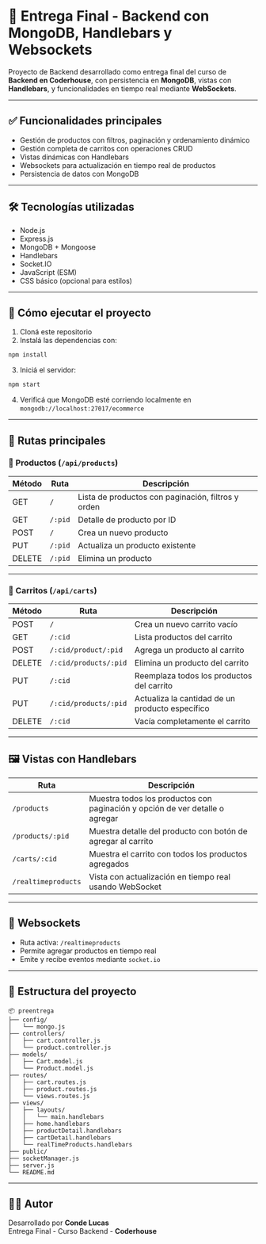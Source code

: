 # 🚀 Entrega Final - Backend con MongoDB, Handlebars y Websockets

Proyecto de Backend desarrollado como entrega final del curso de **Backend en Coderhouse**, con persistencia en **MongoDB**, vistas con **Handlebars**, y funcionalidades en tiempo real mediante **WebSockets**.

---

## ✅ Funcionalidades principales

- Gestión de productos con filtros, paginación y ordenamiento dinámico
- Gestión completa de carritos con operaciones CRUD
- Vistas dinámicas con Handlebars
- Websockets para actualización en tiempo real de productos
- Persistencia de datos con MongoDB

---

## 🛠️ Tecnologías utilizadas

- Node.js
- Express.js
- MongoDB + Mongoose
- Handlebars
- Socket.IO
- JavaScript (ESM)
- CSS básico (opcional para estilos)

---

## 🧪 Cómo ejecutar el proyecto

1. Cloná este repositorio
2. Instalá las dependencias con:

```bash
npm install
```

3. Iniciá el servidor:

```bash
npm start
```

4. Verificá que MongoDB esté corriendo localmente en `mongodb://localhost:27017/ecommerce`

---

## 📂 Rutas principales

### 🔹 Productos (`/api/products`)

| Método | Ruta                | Descripción                                          |
|--------|---------------------|------------------------------------------------------|
| GET    | `/`                 | Lista de productos con paginación, filtros y orden  |
| GET    | `/:pid`             | Detalle de producto por ID                          |
| POST   | `/`                 | Crea un nuevo producto                              |
| PUT    | `/:pid`             | Actualiza un producto existente                     |
| DELETE | `/:pid`             | Elimina un producto                                 |

---

### 🔹 Carritos (`/api/carts`)

| Método | Ruta                                       | Descripción                                      |
|--------|--------------------------------------------|--------------------------------------------------|
| POST   | `/`                                        | Crea un nuevo carrito vacío                      |
| GET    | `/:cid`                                    | Lista productos del carrito                      |
| POST   | `/:cid/product/:pid`                       | Agrega un producto al carrito                    |
| DELETE | `/:cid/products/:pid`                      | Elimina un producto del carrito                  |
| PUT    | `/:cid`                                    | Reemplaza todos los productos del carrito        |
| PUT    | `/:cid/products/:pid`                      | Actualiza la cantidad de un producto específico  |
| DELETE | `/:cid`                                    | Vacía completamente el carrito                   |

---

## 🖼️ Vistas con Handlebars

| Ruta               | Descripción                                                                 |
|--------------------|-----------------------------------------------------------------------------|
| `/products`        | Muestra todos los productos con paginación y opción de ver detalle o agregar |
| `/products/:pid`   | Muestra detalle del producto con botón de agregar al carrito                |
| `/carts/:cid`      | Muestra el carrito con todos los productos agregados                        |
| `/realtimeproducts`| Vista con actualización en tiempo real usando WebSocket                     |

---

## 🔁 Websockets

- Ruta activa: `/realtimeproducts`
- Permite agregar productos en tiempo real
- Emite y recibe eventos mediante `socket.io`

---

## 📁 Estructura del proyecto

```
📦 preentrega
├── config/
│   └── mongo.js
├── controllers/
│   ├── cart.controller.js
│   └── product.controller.js
├── models/
│   ├── Cart.model.js
│   └── Product.model.js
├── routes/
│   ├── cart.routes.js
│   ├── product.routes.js
│   └── views.routes.js
├── views/
│   ├── layouts/
│   │   └── main.handlebars
│   ├── home.handlebars
│   ├── productDetail.handlebars
│   ├── cartDetail.handlebars
│   └── realTimeProducts.handlebars
├── public/
├── socketManager.js
├── server.js
└── README.md
```

---

## 👨‍💻 Autor

Desarrollado por **Conde Lucas**  
Entrega Final - Curso Backend - **Coderhouse**